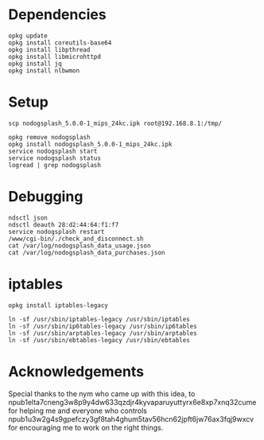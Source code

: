 # Dependencies

```
opkg update
opkg install coreutils-base64
opkg install libpthread
opkg install libmicrohttpd
opkg install jq
opkg install nlbwmon
```

# Setup

```
scp nodogsplash_5.0.0-1_mips_24kc.ipk root@192.168.8.1:/tmp/

opkg remove nodogsplash
opkg install nodogsplash_5.0.0-1_mips_24kc.ipk
service nodogsplash start
service nodogsplash status
logread | grep nodogsplash
```

# Debugging

```
ndsctl json
ndsctl deauth 28:d2:44:64:f1:f7
service nodogsplash restart
/www/cgi-bin/./check_and_disconnect.sh
cat /var/log/nodogsplash_data_usage.json
cat /var/log/nodogsplash_data_purchases.json
```

# iptables

```
opkg install iptables-legacy

ln -sf /usr/sbin/iptables-legacy /usr/sbin/iptables
ln -sf /usr/sbin/ip6tables-legacy /usr/sbin/ip6tables
ln -sf /usr/sbin/arptables-legacy /usr/sbin/arptables
ln -sf /usr/sbin/ebtables-legacy /usr/sbin/ebtables
```


# Acknowledgements

Special thanks to the nym who came up with this idea, to npub1elta7cneng3w8p9y4dw633qzdjr4kyvaparuyuttyrx6e8xp7xnq32cume for helping me and everyone who controls npub1u3w2g4s9gpefczy3gf8tah4ghum5tav56hcn62jpft6jw76ax3fqj9wxcv for encouraging me to work on the right things.

